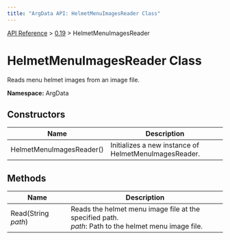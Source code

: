 ```yaml
---
title: "ArgData API: HelmetMenuImagesReader Class"
---
```


[API Reference](/argdata/api) &gt; [0.19](/argdata/api/0.19) &gt; HelmetMenuImagesReader

# HelmetMenuImagesReader Class

Reads menu helmet images from an image file.

**Namespace:** ArgData

## Constructors

<table class="table table-bordered table-striped ">
<thead>
  <tr>
    <th>Name</th>
    <th>Description</th>
  </tr>
</thead>
<tbody>
  <tr>
    <td>HelmetMenuImagesReader()</td>
    <td>Initializes a new instance of HelmetMenuImagesReader.</td>
  </tr>
</tbody>
</table>


## Methods

<table class="table table-bordered table-striped ">
<thead>
  <tr>
    <th>Name</th>
    <th>Description</th>
  </tr>
</thead>
<tbody>
  <tr>
    <td>Read(String <em>path</em>)</td>
    <td>Reads the helmet menu image file at the specified path.<br /><em>path</em>: Path to the helmet menu image file.<br /></td>
  </tr>
</tbody>
</table>


